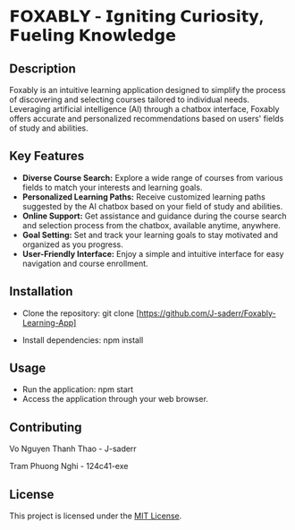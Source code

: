 # 𝗙𝗢𝗫𝗔𝗕𝗟𝗬 - 𝗜𝗴𝗻𝗶𝘁𝗶𝗻𝗴 𝗖𝘂𝗿𝗶𝗼𝘀𝗶𝘁𝘆, 𝗙𝘂𝗲𝗹𝗶𝗻𝗴 𝗞𝗻𝗼𝘄𝗹𝗲𝗱𝗴𝗲

## Description
Foxably is an intuitive learning application designed to simplify the process of discovering and selecting courses tailored to individual needs. Leveraging artificial intelligence (AI) through a chatbox interface, Foxably offers accurate and personalized recommendations based on users' fields of study and abilities.

## Key Features
- **Diverse Course Search:** Explore a wide range of courses from various fields to match your interests and learning goals.
- **Personalized Learning Paths:** Receive customized learning paths suggested by the AI chatbox based on your field of study and abilities.
- **Online Support:** Get assistance and guidance during the course search and selection process from the chatbox, available anytime, anywhere.
- **Goal Setting:** Set and track your learning goals to stay motivated and organized as you progress.
- **User-Friendly Interface:** Enjoy a simple and intuitive interface for easy navigation and course enrollment.

## Installation
- Clone the repository:
git clone [https://github.com/J-saderr/Foxably-Learning-App]

- Install dependencies:
npm install

## Usage
- Run the application:
npm start
- Access the application through your web browser.

## Contributing
Vo Nguyen Thanh Thao - J-saderr

Tram Phuong Nghi - 124c41-exe

## License
This project is licensed under the [MIT License](LICENSE).


